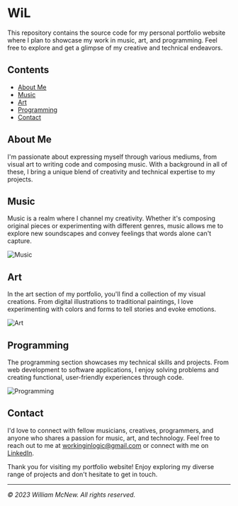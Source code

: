 # WiL

This repository contains the source code for my personal portfolio website where I plan to showcase my work in music, art, and programming. Feel free to explore and get a glimpse of my creative and technical endeavors.

## Contents

- [About Me](#about-me)
- [Music](#music)
- [Art](#art)
- [Programming](#programming)
- [Contact](#contact)

## About Me

I'm passionate about expressing myself through various mediums, from visual art to writing code and composing music. With a background in all of these, I bring a unique blend of creativity and technical expertise to my projects.

## Music

Music is a realm where I channel my creativity. Whether it's composing original pieces or experimenting with different genres, music allows me to explore new soundscapes and convey feelings that words alone can't capture.

![Music](music-screenshot.jpg)

## Art

In the art section of my portfolio, you'll find a collection of my visual creations. From digital illustrations to traditional paintings, I love experimenting with colors and forms to tell stories and evoke emotions.

![Art](art-screenshot.jpg)

## Programming

The programming section showcases my technical skills and projects. From web development to software applications, I enjoy solving problems and creating functional, user-friendly experiences through code.

![Programming](programming-screenshot.jpg)

## Contact

I'd love to connect with fellow musicians, creatives, programmers, and anyone who shares a passion for music, art, and technology. Feel free to reach out to me at [workinginlogic@gmail.com](mailto:workinginlogic@gmail.com) or connect with me on [LinkedIn](https://www.linkedin.com/in/).

Thank you for visiting my portfolio website! Enjoy exploring my diverse range of projects and don't hesitate to get in touch.

---
*© 2023 William McNew. All rights reserved.*
